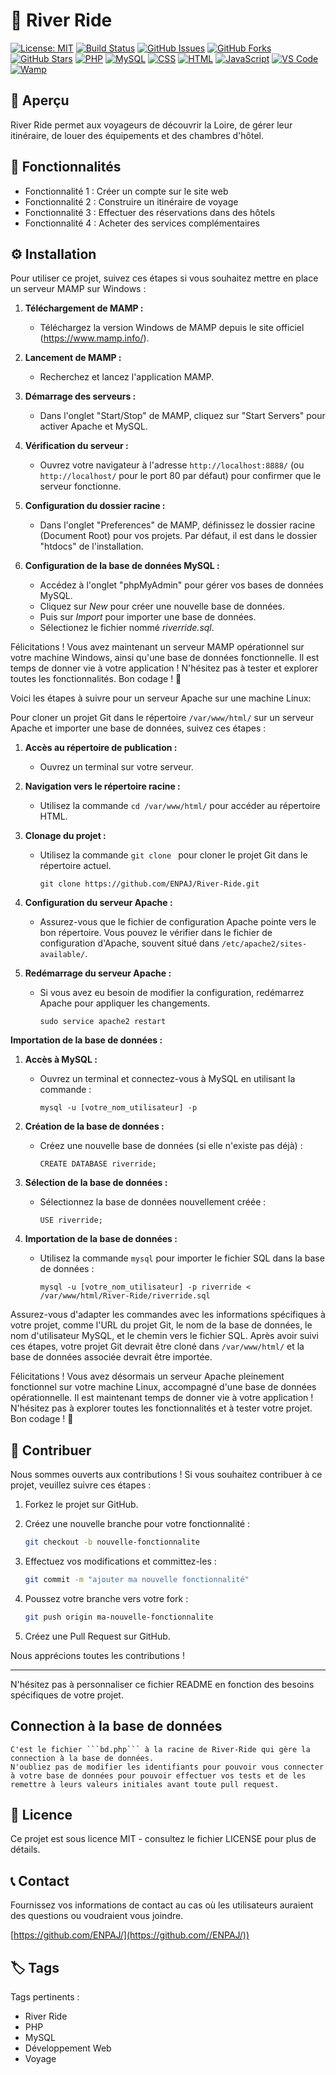 # 🚤 River Ride

[![License: MIT](https://img.shields.io/badge/License-MIT-yellow.svg)](https://opensource.org/licenses/MIT)
[![Build Status](https://travis-ci.org/votreutilisateur/river-ride.svg?branch=main)](https://travis-ci.org/votreutilisateur/river-ride)
[![GitHub Issues](https://img.shields.io/github/issues/votreutilisateur/river-ride.svg)](https://github.com/votreutilisateur/river-ride/issues)
[![GitHub Forks](https://img.shields.io/github/forks/votreutilisateur/river-ride.svg)](https://github.com/votreutilisateur/river-ride/network)
[![GitHub Stars](https://img.shields.io/github/stars/votreutilisateur/river-ride.svg)](https://github.com/votreutilisateur/river-ride/stargazers)
[![PHP](https://img.shields.io/badge/PHP-7.4-blue)](https://www.php.net/)
[![MySQL](https://img.shields.io/badge/MySQL-8.0-blue)](https://www.mysql.com/)
[![CSS](https://img.shields.io/badge/CSS-3-green)](https://developer.mozilla.org/en-US/docs/Web/CSS)
[![HTML](https://img.shields.io/badge/HTML-5-orange)](https://developer.mozilla.org/en-US/docs/Web/HTML)
[![JavaScript](https://img.shields.io/badge/JavaScript-ES6-yellow)](https://developer.mozilla.org/en-US/docs/Web/JavaScript)
[![VS Code](https://img.shields.io/badge/VS_Code-1.60-blue)](https://code.visualstudio.com/)
[![Wamp](https://img.shields.io/badge/Wamp-3.2.5-red)](https://www.wampserver.com/en/)
<!-- Ajoutez d'autres badges au besoin -->

## 🌄 Aperçu

River Ride permet aux voyageurs de découvrir la Loire, de gérer leur itinéraire, de louer des équipements et des chambres d'hôtel.

## 🚀 Fonctionnalités

- Fonctionnalité 1 : Créer un compte sur le site web
- Fonctionnalité 2 : Construire un itinéraire de voyage
- Fonctionnalité 3 : Effectuer des réservations dans des hôtels
- Fonctionnalité 4 : Acheter des services complémentaires

## ⚙️ Installation

Pour utiliser ce projet, suivez ces étapes si vous souhaitez mettre en place un serveur MAMP sur Windows :

1. **Téléchargement de MAMP :**
   - Téléchargez la version Windows de MAMP depuis le site officiel (https://www.mamp.info/).

2. **Lancement de MAMP :**
   - Recherchez et lancez l'application MAMP.

3. **Démarrage des serveurs :**
   - Dans l'onglet "Start/Stop" de MAMP, cliquez sur "Start Servers" pour activer Apache et MySQL.

4. **Vérification du serveur :**
   - Ouvrez votre navigateur à l'adresse `http://localhost:8888/` (ou `http://localhost/` pour le port 80 par défaut) pour confirmer que le serveur fonctionne.

5. **Configuration du dossier racine :**
   - Dans l'onglet "Preferences" de MAMP, définissez le dossier racine (Document Root) pour vos projets. Par défaut, il est dans le dossier "htdocs" de l'installation.

6. **Configuration de la base de données MySQL :**
   - Accédez à l'onglet "phpMyAdmin" pour gérer vos bases de données MySQL.
   - Cliquez sur *New* pour créer une nouvelle base de données.
   - Puis sur *Import* pour importer une base de données.
   - Sélectionez le fichier nommé *riverride.sql*. 

Félicitations ! Vous avez maintenant un serveur MAMP opérationnel sur votre machine Windows, ainsi qu'une base de données fonctionnelle. Il est temps de donner vie à votre application ! N'hésitez pas à tester et explorer toutes les fonctionnalités. Bon codage ! 🚀

Voici les étapes à suivre pour un serveur Apache sur une machine Linux: 

Pour cloner un projet Git dans le répertoire `/var/www/html/` sur un serveur Apache et importer une base de données, suivez ces étapes :

1. **Accès au répertoire de publication :**
   - Ouvrez un terminal sur votre serveur.

2. **Navigation vers le répertoire racine :**
   - Utilisez la commande `cd /var/www/html/` pour accéder au répertoire HTML.

3. **Clonage du projet :**
   - Utilisez la commande `git clone ` pour cloner le projet Git dans le répertoire actuel.
     ```
     git clone https://github.com/ENPAJ/River-Ride.git
     ```

4. **Configuration du serveur Apache :**
   - Assurez-vous que le fichier de configuration Apache pointe vers le bon répertoire. Vous pouvez le vérifier dans le fichier de configuration d'Apache, souvent situé dans `/etc/apache2/sites-available/`.

5. **Redémarrage du serveur Apache :**
   - Si vous avez eu besoin de modifier la configuration, redémarrez Apache pour appliquer les changements.
     ```
     sudo service apache2 restart
     ```

**Importation de la base de données :**

1. **Accès à MySQL :**
   - Ouvrez un terminal et connectez-vous à MySQL en utilisant la commande :
     ```
     mysql -u [votre_nom_utilisateur] -p
     ```

2. **Création de la base de données :**
   - Créez une nouvelle base de données (si elle n'existe pas déjà) :
     ```
     CREATE DATABASE riverride;
     ```

3. **Sélection de la base de données :**
   - Sélectionnez la base de données nouvellement créée :
     ```
     USE riverride;
     ```

4. **Importation de la base de données :**
   - Utilisez la commande `mysql` pour importer le fichier SQL dans la base de données :
     ```
     mysql -u [votre_nom_utilisateur] -p riverride < /var/www/html/River-Ride/riverride.sql
     ```


Assurez-vous d'adapter les commandes avec les informations spécifiques à votre projet, comme l'URL du projet Git, le nom de la base de données, le nom d'utilisateur MySQL, et le chemin vers le fichier SQL. Après avoir suivi ces étapes, votre projet Git devrait être cloné dans `/var/www/html/` et la base de données associée devrait être importée.

Félicitations ! Vous avez désormais un serveur Apache pleinement fonctionnel sur votre machine Linux, accompagné d'une base de données opérationnelle. Il est maintenant temps de donner vie à votre application ! N'hésitez pas à explorer toutes les fonctionnalités et à tester votre projet. Bon codage ! 🚀

<!-- Ajoutez d'autres étapes d'installation si nécessaire -->

## 🤝 Contribuer

Nous sommes ouverts aux contributions ! Si vous souhaitez contribuer à ce projet, veuillez suivre ces étapes :

1. Forkez le projet sur GitHub.
2. Créez une nouvelle branche pour votre fonctionnalité :
    ```bash
    git checkout -b nouvelle-fonctionnalite
    ```

3. Effectuez vos modifications et committez-les :
    ```bash
    git commit -m "ajouter ma nouvelle fonctionnalité"
    ```

4. Poussez votre branche vers votre fork :
    ```bash
    git push origin ma-nouvelle-fonctionnalite
    ```

5. Créez une Pull Request sur GitHub.

Nous apprécions toutes les contributions !

---

N'hésitez pas à personnaliser ce fichier README en fonction des besoins spécifiques de votre projet.
 

## Connection à la base de données 
    C'est le fichier ```bd.php``` à la racine de River-Ride qui gère la connection à la base de données. 
    N'oubliez pas de modifier les identifiants pour pouvoir vous connecter à votre base de données pour pouvoir effectuer vos tests et de les remettre à leurs valeurs initiales avant toute pull request.

    

## 📄 Licence

Ce projet est sous licence MIT - consultez le fichier LICENSE pour plus de détails.

## 📞 Contact

Fournissez vos informations de contact au cas où les utilisateurs auraient des questions ou voudraient vous joindre.

[https://github.com/ENPAJ/](https://github.com//ENPAJ/))

## 🏷️ Tags

Tags pertinents :

- River Ride
- PHP
- MySQL
- Développement Web
- Voyage
